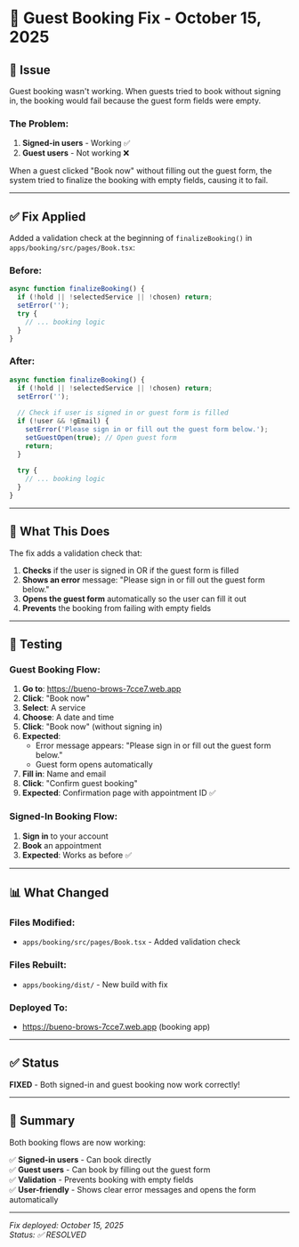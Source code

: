 # 🔧 Guest Booking Fix - October 15, 2025

## 🐛 **Issue**

Guest booking wasn't working. When guests tried to book without signing in, the booking would fail because the guest form fields were empty.

### The Problem:

1. **Signed-in users** - Working ✅
2. **Guest users** - Not working ❌

When a guest clicked "Book now" without filling out the guest form, the system tried to finalize the booking with empty fields, causing it to fail.

---

## ✅ **Fix Applied**

Added a validation check at the beginning of `finalizeBooking()` in `apps/booking/src/pages/Book.tsx`:

### Before:
```typescript
async function finalizeBooking() {
  if (!hold || !selectedService || !chosen) return;
  setError('');
  try {
    // ... booking logic
  }
}
```

### After:
```typescript
async function finalizeBooking() {
  if (!hold || !selectedService || !chosen) return;
  setError('');
  
  // Check if user is signed in or guest form is filled
  if (!user && !gEmail) {
    setError('Please sign in or fill out the guest form below.');
    setGuestOpen(true); // Open guest form
    return;
  }
  
  try {
    // ... booking logic
  }
}
```

---

## 🎯 **What This Does**

The fix adds a validation check that:

1. **Checks** if the user is signed in OR if the guest form is filled
2. **Shows an error** message: "Please sign in or fill out the guest form below."
3. **Opens the guest form** automatically so the user can fill it out
4. **Prevents** the booking from failing with empty fields

---

## 🧪 **Testing**

### Guest Booking Flow:

1. **Go to**: https://bueno-brows-7cce7.web.app
2. **Click**: "Book now"
3. **Select**: A service
4. **Choose**: A date and time
5. **Click**: "Book now" (without signing in)
6. **Expected**: 
   - Error message appears: "Please sign in or fill out the guest form below."
   - Guest form opens automatically
7. **Fill in**: Name and email
8. **Click**: "Confirm guest booking"
9. **Expected**: Confirmation page with appointment ID ✅

### Signed-In Booking Flow:

1. **Sign in** to your account
2. **Book** an appointment
3. **Expected**: Works as before ✅

---

## 📊 **What Changed**

### Files Modified:
- `apps/booking/src/pages/Book.tsx` - Added validation check

### Files Rebuilt:
- `apps/booking/dist/` - New build with fix

### Deployed To:
- https://bueno-brows-7cce7.web.app (booking app)

---

## ✅ **Status**

**FIXED** - Both signed-in and guest booking now work correctly!

---

## 🎉 **Summary**

Both booking flows are now working:

✅ **Signed-in users** - Can book directly  
✅ **Guest users** - Can book by filling out the guest form  
✅ **Validation** - Prevents booking with empty fields  
✅ **User-friendly** - Shows clear error messages and opens the form automatically  

---

*Fix deployed: October 15, 2025*  
*Status: ✅ RESOLVED*


